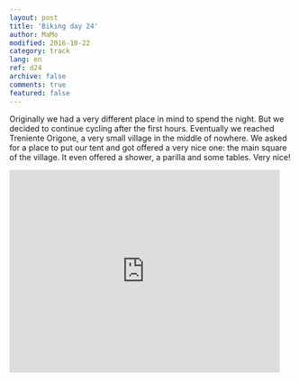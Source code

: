 ```yaml
---   
layout: post 
title: 'Biking day 24'  
author: MaMo 
modified: 2016-10-22
category: track 
lang: en 
ref: d24
archive: false 
comments: true 
featured: false 
--- 
```


 Originally we had a very different place in mind to spend the night. But we decided to continue cycling after the first hours. Eventually we reached Treniente Origone, a very small village in the middle of nowhere. We asked for a place to put our tent and got offered a very nice one: the main square of the village. It even offered a shower, a parilla and some tables. Very nice!

<iframe width='480' height='360' src='http://track-kit.net/maps_s3/?v=embed&track=231933.gpx' frameborder='0' allowfullscreen></iframe>